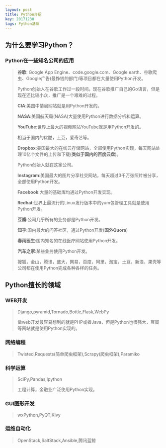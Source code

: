 ```yaml
---
layout: post
title: Python介绍
key: 20171230
tags: Python基础
---
```


## 为什么要学习Python？
### Python在一些知名公司的应用
>**谷歌**: Google App Engine、code.google.com、Google earth、谷歌爬虫、Google广告(最挣钱的部门)等项目都在大量使用Python开发。
>
>Python创始人在谷歌工作过一段时间。现在谷歌推广自己的Go语言，但是现在还比较小众，推广是一个艰难的过程。
>
>**CIA**:美国中情局网站就是用Python开发的。
>
>**NASA**:美国航天局(NASA)大量使用Python进行数据分析和运算。
>
>**YouTube**:世界上最大的视频网站YouTube就是用Python开发的。
>
>相当于国内的优酷，土豆，爱奇艺等。
>
>**Dropbox**:美国最大的在线云存储网站，全部使用Python实现，每天网站处理10亿个文件的上传和下载(**类似于国内的百度云盘**)。
>
>Python创始人就在这家公司。
>
>**Instagram**:美国最大的图片分享社交网站，每天超过3千万张照片被分享，全部使用Python开发。
>
>**Facebook**:大量的基础库均通过Python开发实现。
>
>**Redhat**:世界上最流行的Linux发行版本中的yum包管理工具就是使用Python开发。
>
>**豆瓣**:公司几乎所有的业务都是Python开发。
>
>**知乎**:国内最大的问答社区，通过Python开发(**国外Quora**)
>
>**春雨医生**:国内知名的在线医疗网站使用Python开发。
>
>**汽车之家**:某些业务使用Python开发。
>
>搜狐，金山，腾讯，盛大，网易，百度，阿里，淘宝，土豆，新浪，果壳等公司都在使用Python完成各种各样的任务。

## Python擅长的领域
### WEB开发
>Django,pyramid,Tornado,Bottle,Flask,WebPy
>
>做web开发最容易想到的就是PHP或者Java，但是Python也很强大，豆瓣等网站就是使用Python实现的。
### 网络编程
>Twisted,Requests(简单爬虫框架),Scrapy(爬虫框架),Paramiko
### 科学运算
>SciPy,Pandas,Ipython
>
>工程计算，金融业广泛使用Python实现。
### GUI图形开发
>wxPython,PyQT,Kivy
### 运维自动化
>OpenStack,SaltStack,Ansible,腾讯蓝鲸



